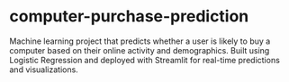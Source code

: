 # computer-purchase-prediction
Machine learning project that predicts whether a user is likely to buy a computer based on their online activity and demographics. Built using Logistic Regression and deployed with Streamlit for real-time predictions and visualizations.

